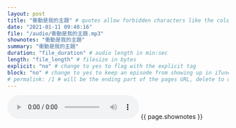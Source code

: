 ```yaml
---
layout: post
title: "衝動是我的主題" # quotes allow forbidden characters like the colon
date: "2021-01-11 09:40:16"
file: "/audio/衝動是我的主題.mp3"
shownotes: "衝動是我的主題"
summary: "衝動是我的主題"
duration: "file_duration" # audio length in min:sec
length: "file_length" # filesize in bytes
explicit: "no" # change to yes to flag with the explicit tag
block: "no" # change to yes to keep an episode from showing up in iTunes
# permalink: /1 # will be the ending part of the pages URL, delete to default to the title
---
```


<audio controls>
<source src="{{site.url}}{{site.baseurl}}{{ page.file }}" type="audio/x-mp3">
Your browser does not support the audio element.
</audio>
{{ page.shownotes }}
